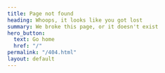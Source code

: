 ```yaml
---
title: Page not found
heading: Whoops, it looks like you got lost
summary: We broke this page, or it doesn't exist
hero_button:
  text: Go home
  href: "/"
permalink: "/404.html"
layout: default
---
```

